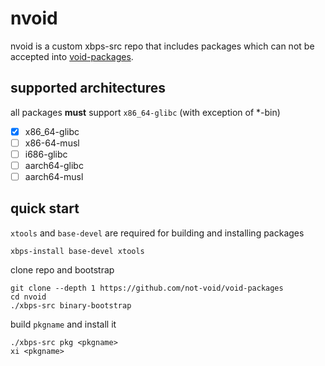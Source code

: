 
# nvoid
nvoid is a custom xbps-src repo that includes packages which can not be accepted into [void-packages](https://github.com/void-linux/void-packages/). 

## supported architectures
all packages **must** support `x86_64-glibc` (with exception of *-bin)
- [X] x86_64-glibc
- [ ] x86-64-musl
- [ ] i686-glibc
- [ ] aarch64-glibc
- [ ] aarch64-musl

## quick start
`xtools` and `base-devel` are required for building and installing packages
```
xbps-install base-devel xtools
```
clone repo and bootstrap
```
git clone --depth 1 https://github.com/not-void/void-packages
cd nvoid
./xbps-src binary-bootstrap
```
build `pkgname` and install it
```
./xbps-src pkg <pkgname>
xi <pkgname>
````
